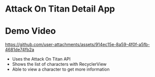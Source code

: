# Attack On Titan Detail App

# Demo Video



https://github.com/user-attachments/assets/914ec15e-8a59-4f0f-a5fb-4681de74fb2a



- Uses the Attack On Titan API
- Shows the list of characters with RecyclerView
- Able to view a character to get more information
